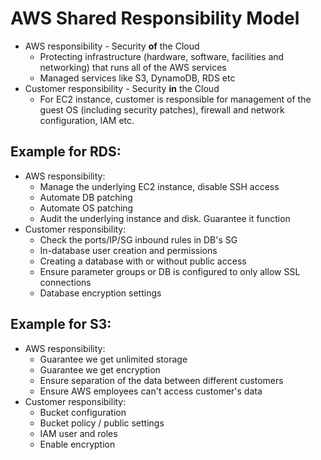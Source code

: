 # AWS Shared Responsibility Model

- AWS responsibility - Security **of** the Cloud
    - Protecting infrastructure (hardware, software, facilities and networking) that runs all of the AWS services
    - Managed services like S3, DynamoDB, RDS etc
- Customer responsibility - Security **in** the Cloud
    - For EC2 instance, customer is responsible for management of the guest OS (including security patches), firewall and network configuration, IAM etc.

## Example for RDS:

- AWS responsibility:
    - Manage the underlying EC2 instance, disable SSH access
    - Automate DB patching
    - Automate OS patching
    - Audit the underlying instance and disk. Guarantee it function
- Customer responsibility:
    - Check the ports/IP/SG inbound rules in DB's SG
    - In-database user creation and permissions
    - Creating a database with or without public access
    - Ensure parameter groups or DB is configured to only allow SSL connections
    - Database encryption settings

## Example for S3:

- AWS responsibility:
    - Guarantee we get unlimited storage
    - Guarantee we get encryption
    - Ensure separation of the data between different customers
    - Ensure AWS employees can't access customer's data
- Customer responsibility:
    - Bucket configuration
    - Bucket policy / public settings
    - IAM user and roles
    - Enable encryption
